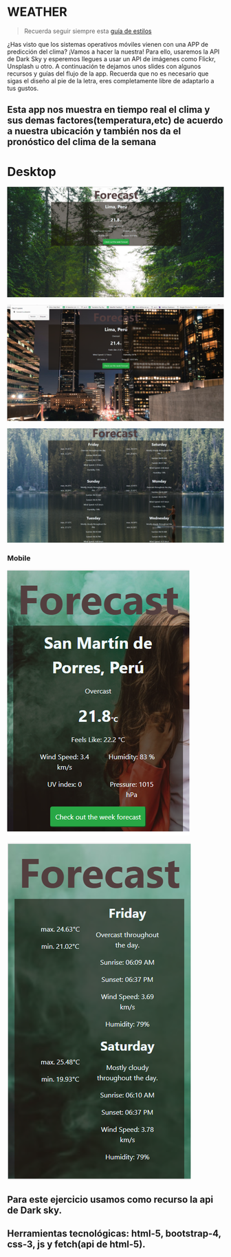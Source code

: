 # WEATHER

> Recuerda seguir siempre esta [guía de estilos](https://github.com/Laboratoria/js-style-guide/)

¿Has visto que los sistemas operativos móviles vienen con una APP de predicción del clima? ¡Vamos a hacer la nuestra! Para ello, usaremos la API de Dark Sky y esperemos llegues a usar un API de imágenes como Flickr, Unsplash u otro. A continuación te dejamos unos slides con algunos recursos y guías del flujo de la app. Recuerda que no es necesario que sigas el diseño al pie de la letra, eres completamente libre de adaptarlo a tus gustos.

## Esta app nos muestra en tiempo real el clima y sus demas factores(temperatura,etc) de acuerdo a nuestra ubicación y también nos da el pronóstico del clima de la semana

# Desktop
![Responsive-Desktop](public/assets/docs/proceso1.PNG)

![Responsive-Desktop](public/assets/docs/proceso3.PNG)

![Responsive-Desktop](public/assets/docs/proceso2.PNG)
### Mobile
![Responsive-Mobile](public/assets/docs/proceso4.PNG)

![Responsive-Mobile](public/assets/docs/proceso5.PNG)

## Para este ejercicio usamos como recurso la api de Dark sky.

## Herramientas tecnológicas: html-5, bootstrap-4, css-3, js y fetch(api de html-5).
